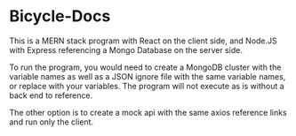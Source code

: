 # Bicycle-Docs

This is a MERN stack program with React on the client side, and Node.JS with Express referencing a Mongo Database on the server side. 

To run the program, you would need to create a MongoDB cluster with the variable names as well as a JSON ignore file with the same variable names, or replace with your variables.   The program will not execute as is without a back end to reference. 

The other option is to create a mock api with the same axios reference links and run only the client. 
